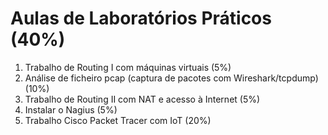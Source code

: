 # Aulas de Laboratórios Práticos (40%)


1. Trabalho de Routing I com máquinas virtuais (5%)
2. Análise de ficheiro pcap (captura de pacotes com Wireshark/tcpdump) (10%)
3. Trabalho de Routing II com NAT e acesso à Internet (5%)
4. Instalar o Nagius (5%)
5. Trabalho Cisco Packet Tracer com IoT (20%)
